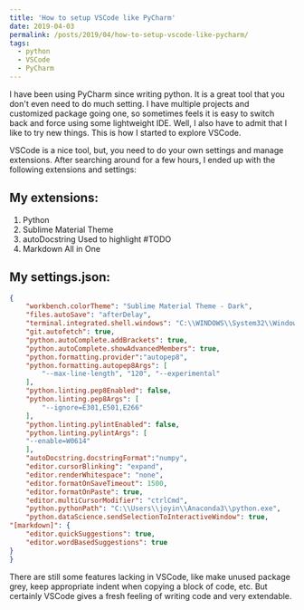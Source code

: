 ```yaml
---
title: 'How to setup VSCode like PyCharm'
date: 2019-04-03
permalink: /posts/2019/04/how-to-setup-vscode-like-pycharm/
tags:
  - python
  - VSCode
  - PyCharm
---
```


I have been using PyCharm since writing python. It is a great tool that you don't even need to do much setting. I have multiple projects and customized package going one, so sometimes feels it is easy to switch back and force using some lightweight IDE. Well, I also have to admit that I like to try new things. This is how I started to explore VSCode. 

VSCode is a nice tool, but, you need to do your own settings and manage extensions. After searching around for a few hours, I ended up with the following extensions and settings:

My extensions:
---------------

1. Python
2. Sublime Material Theme
3. autoDocstring
   Used to highlight #TODO
4. Markdown All in One

My settings.json:
---------------------
```json
{
    "workbench.colorTheme": "Sublime Material Theme - Dark",
    "files.autoSave": "afterDelay",
    "terminal.integrated.shell.windows": "C:\\WINDOWS\\System32\\WindowsPowerShell\\v1.0\\powershell.exe",
    "git.autofetch": true,
    "python.autoComplete.addBrackets": true,
    "python.autoComplete.showAdvancedMembers": true,
    "python.formatting.provider":"autopep8",
    "python.formatting.autopep8Args": [
        "--max-line-length", "120", "--experimental"
    ],
    "python.linting.pep8Enabled": false,
    "python.linting.pep8Args": [
        "--ignore=E301,E501,E266"
    ],
    "python.linting.pylintEnabled": false,
    "python.linting.pylintArgs": [
    "--enable=W0614"
    ],
    "autoDocstring.docstringFormat":"numpy",
    "editor.cursorBlinking": "expand",
    "editor.renderWhitespace": "none",
    "editor.formatOnSaveTimeout": 1500,
    "editor.formatOnPaste": true,
    "editor.multiCursorModifier": "ctrlCmd",
    "python.pythonPath": "C:\\Users\\joyin\\Anaconda3\\python.exe",
    "python.dataScience.sendSelectionToInteractiveWindow": true,
"[markdown]": {
    "editor.quickSuggestions": true,
    "editor.wordBasedSuggestions": true
}
}
```
    
There are still some features lacking in VSCode, like make unused package grey, keep appropriate indent when copying a block of code, etc. But certainly VSCode gives a fresh feeling of writing code and very extendable.

